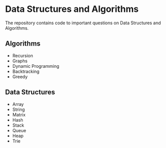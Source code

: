 # Data Structures and Algorithms
The repository contains code to important questions on Data Structures and Algorithms.
## Algorithms
   * Recursion
   * Graphs
   * Dynamic Programming
   * Backtracking
   * Greedy

## Data Structures
   * Array
   * String
   * Matrix
   * Hash
   * Stack
   * Queue
   * Heap
   * Trie
